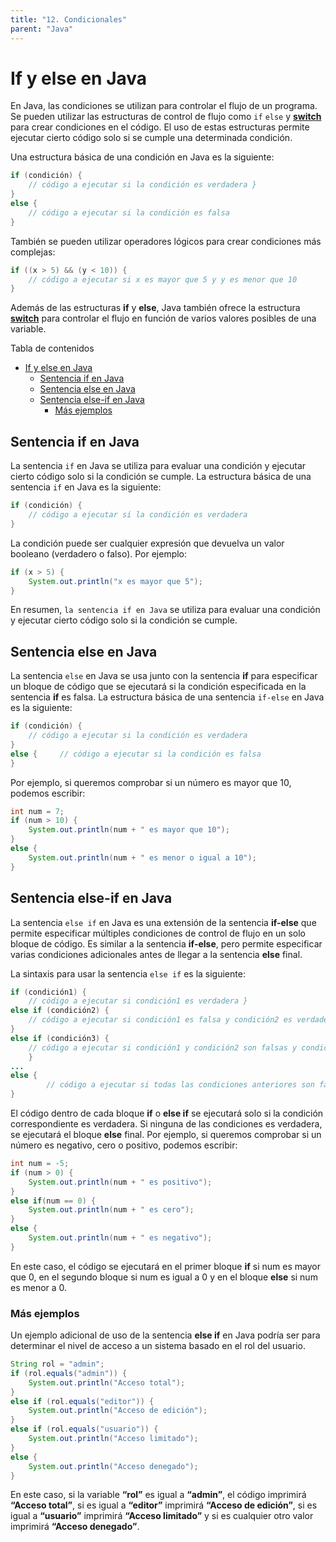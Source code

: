 ```yaml
---
title: "12. Condicionales"
parent: "Java"
---
```



If y else en Java
=================

En Java, las condiciones se utilizan para controlar el flujo de un programa. Se pueden utilizar las estructuras de control de flujo como `if` `else` y **[switch](switch.md)** para crear condiciones en el código. El uso de estas estructuras permite ejecutar cierto código solo si se cumple una determinada condición.

Una estructura básica de una condición en Java es la siguiente:

```java
if (condición) {     
    // código a ejecutar si la condición es verdadera } 
}
else {     
    // código a ejecutar si la condición es falsa 
}
```

También se pueden utilizar operadores lógicos para crear condiciones más complejas:

```java
if ((x > 5) && (y < 10)) {     
    // código a ejecutar si x es mayor que 5 y y es menor que 10 
}
```

Además de las estructuras **if** y **else**, Java también ofrece la estructura **[switch](switch.md)** para controlar el flujo en función de varios valores posibles de una variable.

Tabla de contenidos

- [If y else en Java](#if-y-else-en-java)
  - [Sentencia if en Java](#sentencia-if-en-java)
  - [Sentencia else en Java](#sentencia-else-en-java)
  - [Sentencia else-if en Java](#sentencia-else-if-en-java)
    - [Más ejemplos](#más-ejemplos)

Sentencia if en Java
--------------------

La sentencia `if` en Java se utiliza para evaluar una condición y ejecutar cierto código solo si la condición se cumple. La estructura básica de una sentencia `if` en Java es la siguiente:

```java
if (condición) {     
    // código a ejecutar si la condición es verdadera 
}
```

La condición puede ser cualquier expresión que devuelva un valor booleano (verdadero o falso). Por ejemplo:

```java
if (x > 5) {     
    System.out.println("x es mayor que 5"); 
}
```

En resumen, `la sentencia if en Java` se utiliza para evaluar una condición y ejecutar cierto código solo si la condición se cumple.

Sentencia else en Java
----------------------

La sentencia `else` en Java se usa junto con la sentencia **if** para especificar un bloque de código que se ejecutará si la condición especificada en la sentencia **if** es falsa. La estructura básica de una sentencia `if-else` en Java es la siguiente:

```java
if (condición) {     
    // código a ejecutar si la condición es verdadera 
} 
else {     // código a ejecutar si la condición es falsa 
}
```

Por ejemplo, si queremos comprobar si un número es mayor que 10, podemos escribir:

```java
int num = 7; 
if (num > 10) {     
    System.out.println(num + " es mayor que 10"); 
} 
else {     
    System.out.println(num + " es menor o igual a 10"); 
}
```

Sentencia else-if en Java
-------------------------

La sentencia `else if` en Java es una extensión de la sentencia **if-else** que permite especificar múltiples condiciones de control de flujo en un solo bloque de código. Es similar a la sentencia **if-else**, pero permite especificar varias condiciones adicionales antes de llegar a la sentencia **else** final.

La sintaxis para usar la sentencia `else if` es la siguiente:

```java
if (condición1) {     
    // código a ejecutar si condición1 es verdadera } 
else if (condición2) {     
    // código a ejecutar si condición1 es falsa y condición2 es verdadera 
} 
else if (condición3) {     
    // código a ejecutar si condición1 y condición2 son falsas y condición3 es verdadera 
    } 
... 
else {     
        // código a ejecutar si todas las condiciones anteriores son falsas 
}
```

El código dentro de cada bloque **if** o **else if** se ejecutará solo si la condición correspondiente es verdadera. Si ninguna de las condiciones es verdadera, se ejecutará el bloque **else** final. Por ejemplo, si queremos comprobar si un número es negativo, cero o positivo, podemos escribir:

```java
int num = -5; 
if (num > 0) {     
    System.out.println(num + " es positivo"); 
} 
else if(num == 0) {     
    System.out.println(num + " es cero"); 
}
else {     
    System.out.println(num + " es negativo"); 
}
```


En este caso, el código se ejecutará en el primer bloque **if** si num es mayor que 0, en el segundo bloque si num es igual a 0 y en el bloque **else** si num es menor a 0.

### Más ejemplos

Un ejemplo adicional de uso de la sentencia **else if** en Java podría ser para determinar el nivel de acceso a un sistema basado en el rol del usuario.

```java
String rol = "admin"; 
if (rol.equals("admin")) {     
    System.out.println("Acceso total"); 
} 
else if (rol.equals("editor")) {     
    System.out.println("Acceso de edición"); 
} 
else if (rol.equals("usuario")) {     
    System.out.println("Acceso limitado"); 
} 
else {     
    System.out.println("Acceso denegado"); 
}
```

En este caso, si la variable **“rol”** es igual a **“admin”**, el código imprimirá **“Acceso total”**, si es igual a **“editor”** imprimirá **“Acceso de edición”**, si es igual a **“usuario”** imprimirá **“Acceso limitado”** y si es cualquier otro valor imprimirá **“Acceso denegado”**.